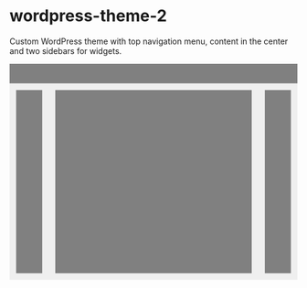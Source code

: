 # wordpress-theme-2
Custom WordPress theme with top navigation menu, content in the center and two sidebars for widgets.

![Screenshot](screenshot.png)
